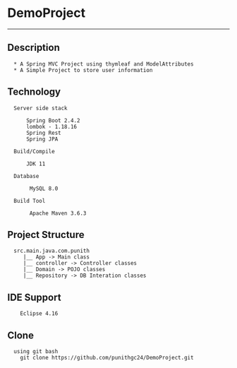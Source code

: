 # DemoProject

---------

## Description
    
      * A Spring MVC Project using thymleaf and ModelAttributes
      * A Simple Project to store user information
      
      
## Technology

      Server side stack
      
          Spring Boot 2.4.2
          lombok - 1.18.16
          Spring Rest
          Spring JPA
          
      Build/Compile
       
          JDK 11
            
      Database
      
           MySQL 8.0
           
      Build Tool
      
           Apache Maven 3.6.3
      
      
## Project Structure

      src.main.java.com.punith
         |__ App -> Main class
         |__ controller -> Controller classes
         |__ Domain -> POJO classes
         |__ Repository -> DB Interation classes
         

## IDE Support

        Eclipse 4.16
      

## Clone

      using git bash
        git clone https://github.com/punithgc24/DemoProject.git
